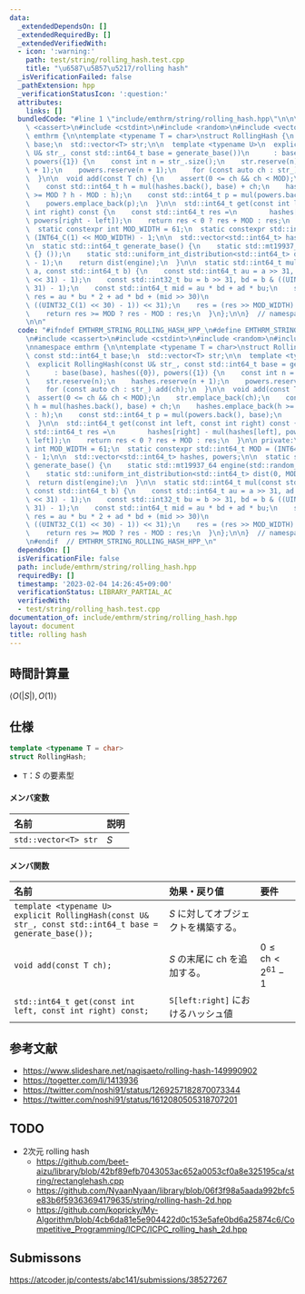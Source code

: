 ```yaml
---
data:
  _extendedDependsOn: []
  _extendedRequiredBy: []
  _extendedVerifiedWith:
  - icon: ':warning:'
    path: test/string/rolling_hash.test.cpp
    title: "\u6587\u5B57\u5217/rolling hash"
  _isVerificationFailed: false
  _pathExtension: hpp
  _verificationStatusIcon: ':question:'
  attributes:
    links: []
  bundledCode: "#line 1 \"include/emthrm/string/rolling_hash.hpp\"\n\n\n\n#include\
    \ <cassert>\n#include <cstdint>\n#include <random>\n#include <vector>\n\nnamespace\
    \ emthrm {\n\ntemplate <typename T = char>\nstruct RollingHash {\n  const std::int64_t\
    \ base;\n  std::vector<T> str;\n\n  template <typename U>\n  explicit RollingHash(const\
    \ U& str_, const std::int64_t base = generate_base())\n      : base(base), hashes({0}),\
    \ powers({1}) {\n    const int n = str_.size();\n    str.reserve(n);\n    hashes.reserve(n\
    \ + 1);\n    powers.reserve(n + 1);\n    for (const auto ch : str_) add(ch);\n\
    \  }\n\n  void add(const T ch) {\n    assert(0 <= ch && ch < MOD);\n    str.emplace_back(ch);\n\
    \    const std::int64_t h = mul(hashes.back(), base) + ch;\n    hashes.emplace_back(h\
    \ >= MOD ? h - MOD : h);\n    const std::int64_t p = mul(powers.back(), base);\n\
    \    powers.emplace_back(p);\n  }\n\n  std::int64_t get(const int left, const\
    \ int right) const {\n    const std::int64_t res =\n        hashes[right] - mul(hashes[left],\
    \ powers[right - left]);\n    return res < 0 ? res + MOD : res;\n  }\n\n private:\n\
    \  static constexpr int MOD_WIDTH = 61;\n  static constexpr std::int64_t MOD =\
    \ (INT64_C(1) << MOD_WIDTH) - 1;\n\n  std::vector<std::int64_t> hashes, powers;\n\
    \n  static std::int64_t generate_base() {\n    static std::mt19937_64 engine(std::random_device\
    \ {} ());\n    static std::uniform_int_distribution<std::int64_t> dist(0, MOD\
    \ - 1);\n    return dist(engine);\n  }\n\n  static std::int64_t mul(const std::int64_t\
    \ a, const std::int64_t b) {\n    const std::int64_t au = a >> 31, ad = a & ((UINT32_C(1)\
    \ << 31) - 1);\n    const std::int32_t bu = b >> 31, bd = b & ((UINT32_C(1) <<\
    \ 31) - 1);\n    const std::int64_t mid = au * bd + ad * bu;\n    std::int64_t\
    \ res = au * bu * 2 + ad * bd + (mid >> 30)\n                       + ((mid &\
    \ ((UINT32_C(1) << 30) - 1)) << 31);\n    res = (res >> MOD_WIDTH) + (res & MOD);\n\
    \    return res >= MOD ? res - MOD : res;\n  }\n};\n\n}  // namespace emthrm\n\
    \n\n"
  code: "#ifndef EMTHRM_STRING_ROLLING_HASH_HPP_\n#define EMTHRM_STRING_ROLLING_HASH_HPP_\n\
    \n#include <cassert>\n#include <cstdint>\n#include <random>\n#include <vector>\n\
    \nnamespace emthrm {\n\ntemplate <typename T = char>\nstruct RollingHash {\n \
    \ const std::int64_t base;\n  std::vector<T> str;\n\n  template <typename U>\n\
    \  explicit RollingHash(const U& str_, const std::int64_t base = generate_base())\n\
    \      : base(base), hashes({0}), powers({1}) {\n    const int n = str_.size();\n\
    \    str.reserve(n);\n    hashes.reserve(n + 1);\n    powers.reserve(n + 1);\n\
    \    for (const auto ch : str_) add(ch);\n  }\n\n  void add(const T ch) {\n  \
    \  assert(0 <= ch && ch < MOD);\n    str.emplace_back(ch);\n    const std::int64_t\
    \ h = mul(hashes.back(), base) + ch;\n    hashes.emplace_back(h >= MOD ? h - MOD\
    \ : h);\n    const std::int64_t p = mul(powers.back(), base);\n    powers.emplace_back(p);\n\
    \  }\n\n  std::int64_t get(const int left, const int right) const {\n    const\
    \ std::int64_t res =\n        hashes[right] - mul(hashes[left], powers[right -\
    \ left]);\n    return res < 0 ? res + MOD : res;\n  }\n\n private:\n  static constexpr\
    \ int MOD_WIDTH = 61;\n  static constexpr std::int64_t MOD = (INT64_C(1) << MOD_WIDTH)\
    \ - 1;\n\n  std::vector<std::int64_t> hashes, powers;\n\n  static std::int64_t\
    \ generate_base() {\n    static std::mt19937_64 engine(std::random_device {} ());\n\
    \    static std::uniform_int_distribution<std::int64_t> dist(0, MOD - 1);\n  \
    \  return dist(engine);\n  }\n\n  static std::int64_t mul(const std::int64_t a,\
    \ const std::int64_t b) {\n    const std::int64_t au = a >> 31, ad = a & ((UINT32_C(1)\
    \ << 31) - 1);\n    const std::int32_t bu = b >> 31, bd = b & ((UINT32_C(1) <<\
    \ 31) - 1);\n    const std::int64_t mid = au * bd + ad * bu;\n    std::int64_t\
    \ res = au * bu * 2 + ad * bd + (mid >> 30)\n                       + ((mid &\
    \ ((UINT32_C(1) << 30) - 1)) << 31);\n    res = (res >> MOD_WIDTH) + (res & MOD);\n\
    \    return res >= MOD ? res - MOD : res;\n  }\n};\n\n}  // namespace emthrm\n\
    \n#endif  // EMTHRM_STRING_ROLLING_HASH_HPP_\n"
  dependsOn: []
  isVerificationFile: false
  path: include/emthrm/string/rolling_hash.hpp
  requiredBy: []
  timestamp: '2023-02-04 14:26:45+09:00'
  verificationStatus: LIBRARY_PARTIAL_AC
  verifiedWith:
  - test/string/rolling_hash.test.cpp
documentation_of: include/emthrm/string/rolling_hash.hpp
layout: document
title: rolling hash
---
```



## 時間計算量

$\langle O(\lvert S \rvert), O(1) \rangle$


## 仕様

```cpp
template <typename T = char>
struct RollingHash;
```

- `T`：$S$ の要素型

#### メンバ変数

|名前|説明|
|:--|:--|
|`std::vector<T> str`|$S$|

#### メンバ関数

|名前|効果・戻り値|要件|
|:--|:--|:--|
|`template <typename U>`<br>`explicit RollingHash(const U& str_, const std::int64_t base = generate_base());`|$S$ に対してオブジェクトを構築する。||
|`void add(const T ch);`|$S$ の末尾に $\mathrm{ch}$ を追加する。|$0 \leq \mathrm{ch} < 2^{61} - 1$|
|`std::int64_t get(const int left, const int right) const;`|`S[left:right]` におけるハッシュ値||


## 参考文献

- https://www.slideshare.net/nagisaeto/rolling-hash-149990902
- https://togetter.com/li/1413936
- https://twitter.com/noshi91/status/1269257182870073344
- https://twitter.com/noshi91/status/1612080505318707201


## TODO

- 2次元 rolling hash
  - https://github.com/beet-aizu/library/blob/42bf89efb7043053ac652a0053cf0a8e325195ca/string/rectanglehash.cpp
  - https://github.com/NyaanNyaan/library/blob/06f3f98a5aada992bfc5e83b6f59363694179635/string/rolling-hash-2d.hpp
  - https://github.com/kopricky/My-Algorithm/blob/4cb6da81e5e904422d0c153e5afe0bd6a25874c6/Competitive_Programming/ICPC/ICPC_rolling_hash_2d.hpp


## Submissons

https://atcoder.jp/contests/abc141/submissions/38527267
